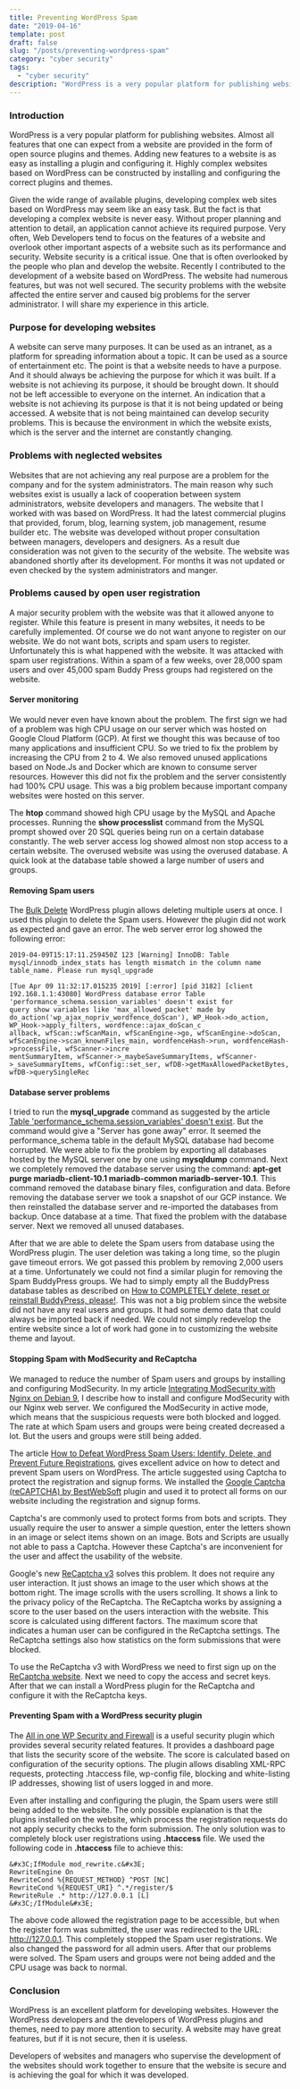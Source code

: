 ```yaml
---
title: Preventing WordPress Spam
date: "2019-04-16"
template: post
draft: false
slug: "/posts/preventing-wordpress-spam"
category: "cyber security"
tags:
  - "cyber security"
description: "WordPress is a very popular platform for publishing websites. Almost all features that one can expect from a website are provided in the form of open source plugins and themes. Adding new features to a website is as easy as installing a plugin and configuring it."
---
```


### Introduction
WordPress is a very popular platform for publishing websites. Almost all features that one can expect from a website are provided in the form of open source plugins and themes. Adding new features to a website is as easy as installing a plugin and configuring it. Highly complex websites based on WordPress can be constructed by installing and configuring the correct plugins and themes.

Given the wide range of available plugins, developing complex web sites based on WordPress may seem like an easy task. But the fact is that developing a complex website is never easy. Without proper planning and attention to detail, an application cannot achieve its required purpose. Very often, Web Developers tend to focus on the features of a website and overlook other important aspects of a website such as its performance and security. Website security is a critical issue. One that is often overlooked by the people who plan and develop the website. Recently I contributed to the development of a website based on WordPress. The website had numerous features, but was not well secured. The security problems with the website affected the entire server and caused big problems for the server administrator. I will share my experience in this article.

### Purpose for developing websites
A website can serve many purposes. It can be used as an intranet, as a platform for spreading information about a topic. It can be used as a source of entertainment etc. The point is that a website needs to have a purpose. And it should always be achieving the purpose for which it was built. If a website is not achieving its purpose, it should be brought down. It should not be left accessible to everyone on the internet. An indication that a website is not achieving its purpose is that it is not being updated or being accessed. A website that is not being maintained can develop security problems. This is because the environment in which the website exists, which is the server and the internet are constantly changing.

### Problems with neglected websites
Websites that are not achieving any real purpose are a problem for the company and for the system administrators. The main reason why such websites exist is usually a lack of cooperation between system administrators, website developers and managers. The website that I worked with was based on WordPress. It had the latest commercial plugins that provided, forum, blog, learning system, job management, resume builder etc. The website was developed without proper consultation between managers, developers and designers. As a result due consideration was not given to the security of the website. The website was abandoned shortly after its development. For months it was not updated or even checked by the system administrators and manger.

### Problems caused by open user registration
A major security problem with the website was that it allowed anyone to register. While this feature is present in many websites, it needs to be carefully implemented. Of course we do not want anyone to register on our website. We do not want bots, scripts and spam users to register. Unfortunately this is what happened with the website. It was attacked with spam user registrations. Within a spam of a few weeks, over 28,000 spam users and over 45,000 spam Buddy Press groups had registered on the website.

#### Server monitoring
We would never even have known about the problem. The first sign we had of a problem was high CPU usage on our server which was hosted on Google Cloud Platform (GCP). At first we thought this was because of too many applications and insufficient CPU. So we tried to fix the problem by increasing the CPU from 2 to 4. We also removed unused applications based on Node.Js and Docker which are known to consume server resources. However this did not fix the problem and the server consistently had 100% CPU usage. This was a big problem because important company websites were hosted on this server.

The **htop** command showed high CPU usage by the MySQL and Apache processes. Running the **show processlist** command from the MySQL prompt showed over 20 SQL queries being run on a certain database constantly. The web server access log showed almost non stop access to a certain website. The overused website was using the overused database. A quick look at the database table showed a large number of users and groups.

#### Removing Spam users
The [Bulk Delete](https://wordpress.org/plugins/bulk-delete/) WordPress plugin allows deleting multiple users at once. I used this plugin to delete the Spam users. However the plugin did not work as expected and gave an error. The web server error log showed the following error:

```
2019-04-09T15:17:11.259450Z 123 [Warning] InnoDB: Table mysql/innodb_index_stats has length mismatch in the column name table_name. Please run mysql_upgrade

[Tue Apr 09 11:32:17.015235 2019] [:error] [pid 3182] [client 192.168.1.1:43080] WordPress database error Table 'performance_schema.session_variables' doesn't exist for
query show variables like 'max_allowed_packet' made by do_action('wp_ajax_nopriv_wordfence_doScan'), WP_Hook->do_action, WP_Hook->apply_filters, wordfence::ajax_doScan_c
allback, wfScan::wfScanMain, wfScanEngine->go, wfScanEngine->doScan, wfScanEngine->scan_knownFiles_main, wordfenceHash->run, wordfenceHash->processFile, wfScanner->incre
mentSummaryItem, wfScanner->_maybeSaveSummaryItems, wfScanner->_saveSummaryItems, wfConfig::set_ser, wfDB->getMaxAllowedPacketBytes, wfDB->querySingleRec
```

#### Database server problems
I tried to run the **mysql_upgrade** command as suggested by the article [Table 'performance_schema.session_variables' doesn't exist](https://stackoverflow.com/questions/31967527/table-performance-schema-session-variables-doesnt-exist). But the command would give a "Server has gone away" error. It seemed the performance_schema table in the default MySQL database had become corrupted. We were able to fix the problem by exporting all databases hosted by the MySQL server one by one using **mysqldump** command. Next we completely removed the database server using the command: **apt-get purge mariadb-client-10.1 mariadb-common mariadb-server-10.1**. This command removed the database binary files, configuration and data. Before removing the database server we took a snapshot of our GCP instance. We then reinstalled the database server and re-imported the databases from backup. Once database at a time. That fixed the problem with the database server. Next we removed all unused databases.

After that we are able to delete the Spam users from database using the WordPress plugin. The user deletion was taking a long time, so the plugin gave timeout errors. We got passed this problem by removing 2,000 users at a time. Unfortunately we could not find a similar plugin for removing the Spam BuddyPress groups. We had to simply empty all the BuddyPress database tables as described on [How to COMPLETELY delete, reset or reinstall BuddyPress, please!](https://buddypress.org/support/topic/how-to-completely-delete-reset-or-reinstall-buddypress-please/). This was not a big problem since the website did not have any real users and groups. It had some demo data that could always be imported back if needed. We could not simply redevelop the entire website since a lot of work had gone in to customizing the website theme and layout.

#### Stopping Spam with ModSecurity and ReCaptcha
We managed to reduce the number of Spam users and groups by installing and configuring ModSecurity. In my article [Integrating ModSecurity with Nginx on Debian 9](/posts/integrating-modsecurity-with-nginx-on-debian-9), I describe how to install and configure ModSecurity with our Nginx web server. We configured the ModSecurity in active mode, which means that the suspicious requests were both blocked and logged. The rate at which Spam users and groups were being created decreased a lot. But the users and groups were still being added.

The article [How to Defeat WordPress Spam Users: Identify, Delete, and Prevent Future Registrations](https://www.elegantthemes.com/blog/tips-tricks/how-to-defeat-wordpress-spam-users-identify-delete-and-prevent-future-registrations), gives excellent advice on how to detect and prevent Spam users on WordPress. The article suggested using Captcha to protect the registration and signup forms. We installed the [Google Captcha (reCAPTCHA) by BestWebSoft](https://wordpress.org/plugins/google-captcha/) plugin and used it to protect all forms on our website including the registration and signup forms.

Captcha's are commonly used to protect forms from bots and scripts. They usually require the user to answer a simple question, enter the letters shown in an image or select items shown on an image. Bots and Scripts are usually not able to pass a Captcha. However these Captcha's are inconvenient for the user and affect the usability of the website.

Google's new [ReCaptcha v3](https://www.google.com/recaptcha/intro/v3.html) solves this problem. It does not require any user interaction. It just shows an image to the user which shows at the bottom right. The image scrolls with the users scrolling. It shows a link to the privacy policy of the ReCaptcha. The ReCaptcha works by assigning a score to the user based on the users interaction with the website. This score is calculated using different factors. The maximum score that indicates a human user can be configured in the ReCaptcha settings. The ReCaptcha settings also how statistics on the form submissions that were blocked.

To use the ReCaptcha v3 with WordPress we need to first sign up on the [ReCaptcha website](https://www.google.com/recaptcha/intro/v3.html). Next we need to copy the access and secret keys. After that we can install a WordPress plugin for the ReCaptcha and configure it with the ReCaptcha keys.

#### Preventing Spam with a WordPress security plugin
The [All in one WP Security and Firewall](https://wordpress.org/plugins/all-in-one-wp-security-and-firewall) is a useful security plugin which provides several security related features. It provides a dashboard page that lists the security score of the website. The score is calculated based on configuration of the security options. The plugin allows disabling XML-RPC requests, protecting .htaccess file, wp-config file, blocking and white-listing IP addresses, showing list of users logged in and more.

Even after installing and configuring the plugin, the Spam users were still being added to the website. The only possible explanation is that the plugins installed on the website, which process the registration requests do not apply security checks to the form submission. The only solution was to completely block user registrations using **.htaccess** file. We used the following code in **.htaccess** file to achieve this:

```
&#x3C;IfModule mod_rewrite.c&#x3E;
RewriteEngine On
RewriteCond %{REQUEST_METHOD} ^POST [NC]
RewriteCond %{REQUEST_URI} ^.*/register/$
RewriteRule .* http://127.0.0.1 [L]
&#x3C;/IfModule&#x3E;
```

The above code allowed the registration page to be accessible, but when the register form was submitted, the user was redirected to the URL: http://127.0.0.1. This completely stopped the Spam user registrations. We also changed the password for all admin users. After that our problems were solved. The Spam users and groups were not being added and the CPU usage was back to normal.

### Conclusion
WordPress is an excellent platform for developing websites. However the WordPress developers and the developers of WordPress plugins and themes, need to pay more attention to security. A website may have great features, but if it is not secure, then it is useless.

Developers of websites and managers who supervise the development of the websites should work together to ensure that the website is secure and is achieving the goal for which it was developed.
